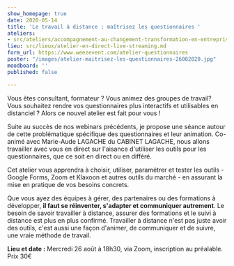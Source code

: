 ```yaml
---
show_homepage: true
date: 2020-05-14
title: 'Le travail à distance : maîtrisez les questionnaires '
ateliers:
- src/ateliers/accompagnement-au-changement-transformation-en-entreprises.md
lieu: src/lieux/atelier-en-direct-live-streaming.md
form_url: https://www.weezevent.com/atelier-questionnaires
poster: "/images/atelier-maitrisez-les-questionnaires-26082020.jpg"
moodboard: ''
published: false

---
```

Vous êtes consultant, formateur ? Vous animez des groupes de travail? Vous souhaitez rendre vos questionnaires plus interactifs et utilisables en distanciel ? Alors ce nouvel atelier est fait pour vous !

Suite au succès de nos webinars précédents, je propose une séance autour de cette problématique spécifique des questionnaires et leur animation. Co-animé avec Marie-Aude LAGACHE du CABINET LAGACHE, nous allons travailler avec vous en direct sur l'aisance d'utiliser les outils pour les questionnaires, que ce soit en direct ou en différé.  

Cet atelier vous apprendra à choisir, utiliser, paramétrer et tester les outils - Google Forms, Zoom et Klaxoon et autres outils du marché - en assurant la mise en pratique de vos besoins concrets.

Que vous ayez des équipes à gérer, des partenaires ou des formations à développer, **il faut se réinventer, s'adapter et communiquer autrement**. Le besoin de savoir travailler à distance, assurer des formations et le suivi à distance est plus en plus confirmé. Travailler à distance n'est pas juste avoir des outils, c'est aussi une façon d'animer, de communiquer et de suivre, une vraie méthode de travail.

**Lieu et date :**  Mercredi 26 août à 18h30, via Zoom, inscription au préalable. Prix 30€